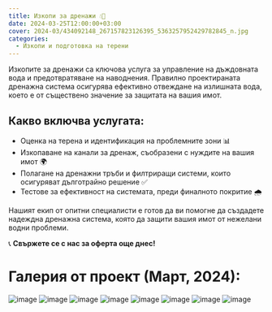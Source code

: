 ```yaml
---
title: Изкопи за дренажи 💧🚜
date: 2024-03-25T12:00:00+03:00
cover: 2024-03/434092148_267157823126395_5363257952429782845_n.jpg
categories:
  - Изкопи и подготовка на терени
---
```


Изкопите за дренажи са ключова услуга за управление на дъждовната вода и предотвратяване на наводнения. Правилно проектираната дренажна система осигурява ефективно отвеждане на излишната вода, което е от съществено значение за защитата на вашия имот.

## Какво включва услугата:

- Оценка на терена и идентификация на проблемните зони 📊
- Изкопаване на канали за дренаж, съобразени с нуждите на вашия имот 🌍
- Полагане на дренажни тръби и филтриращи системи, които осигуряват дълготрайно решение ✅
- Тестове за ефективност на системата, преди финалното покритие 🌧️

Нашият екип от опитни специалисти е готов да ви помогне да създадете надеждна дренажна система, която да защити вашия имот от нежелани водни проблеми.

📞 **Свържете се с нас за оферта още днес!**

# Галерия от проект (Март, 2024):

![image](2024-03/433927427_267157599793084_3612009607478744842_n.jpg)
![image](2024-03/434092148_267157823126395_5363257952429782845_n.jpg)
![image](2024-03/434133369_267157366459774_8380571406446119640_n.jpg)
![image](2024-03/434138591_267157383126439_3221952792061263439_n.jpg)
![image](2024-03/434155842_267157556459755_7754048809280348519_n.jpg)
![image](2024-03/434162452_267157406459770_2230869551946272147_n.jpg)
![image](2024-03/434370904_267157416459769_6645818418691340791_n.jpg)
![image](2024-03/434383608_267157483126429_3627533750673887025_n.jpg)
